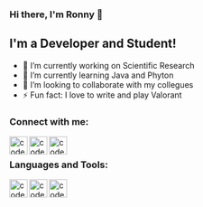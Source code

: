 ### Hi there, I'm Ronny 👋

## I'm a Developer and Student!
- 🔭 I’m currently working on Scientific Research
- 🌱 I’m currently learning Java and Phyton
- 👯 I’m looking to collaborate with my collegues
- ⚡ Fun fact: I love to write and play Valorant

### Connect with me:

[<img align= "left" alt="codeSTACKr.com" width="32px" src="https://image.flaticon.com/icons/png/512/124/124021.png" />][twitter]
[<img align= "left" alt="codeSTACKr.com" width="32px" src="https://image.flaticon.com/icons/png/512/174/174857.png" />][linkedin]
[<img align= "left" alt="codeSTACKr.com" width="32px" src="https://image.flaticon.com/icons/png/512/174/174855.png" />][instagram]

<br />

### Languages and Tools:
<img align= "left" alt="codeSTACKr.com" width="32px" src="https://image.flaticon.com/icons/png/512/226/226777.png" />
<img align= "left" alt="codeSTACKr.com" width="32px" src="http://www.byteanalysis.com.br/assets/images/25a85d9e5057430d82273a3c75e73014.png" />
<img align= "left" alt="codeSTACKr.com" width="32px" src="https://cdn.icon-icons.com/icons2/112/PNG/512/python_18894.png" />

<br />

[twitter]: https://twitter.com/ronnylrsd
[linkedin]: https://www.linkedin.com/in/ronny-lima-ribeiro-da-silva/
[instagram]: https://www.instagram.com/ronny.ribeiro1604/
